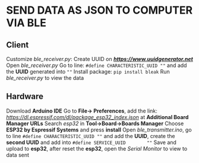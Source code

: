# SEND DATA AS JSON TO COMPUTER VIA BLE

## Client 
Customize *ble_receiver.py*: 
Create UUID on ***https://www.uuidgenerator.net***
Open *ble_receiver.py*
Go to line: 
```#define CHARACTERISTIC_UUID ""``` and add the **UUID** generated into ```""```
Install package:
```pip install bleak```
Run  *ble_receiver.py* to view the data

## Hardware
Download **Arduino IDE**
Go to **File→ Preferences**, add the link: *https://dl.espressif.com/dl/package_esp32_index.json* at **Additional Board Manager URLs** 
Search *esp32* in **Tool→Board→Boards Manager**
Choose **ESP32 by Espressif Systems** and press **install**
Open *ble_transmitter.ino*, go to line ```#define CHARACTERISTIC_UUID ""``` and add the **UUID**, create the **second UUID** and add into ```#define SERVICE_UUID        ""```
Save and upload to **esp32**, after reset the **esp32**, open the *Serial Monitor* to view to data sent





